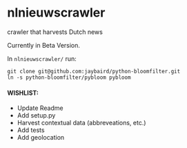 # nlnieuwscrawler
crawler that harvests Dutch news

Currently in Beta Version.

In `nlnieuwscrawler/` run:

    git clone git@github.com:jaybaird/python-bloomfilter.git
    ln -s python-bloomfilter/pybloom pybloom


#### WISHLIST:
* Update Readme
* Add setup.py
* Harvest contextual data (abbreveations, etc.)
* Add tests
* Add geolocation

